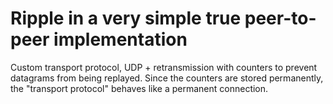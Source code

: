 # Ripple in a very simple true peer-to-peer implementation

Custom transport protocol, UDP + retransmission with counters to prevent datagrams from being replayed. Since the counters are stored permanently, the "transport protocol" behaves like a permanent connection.
